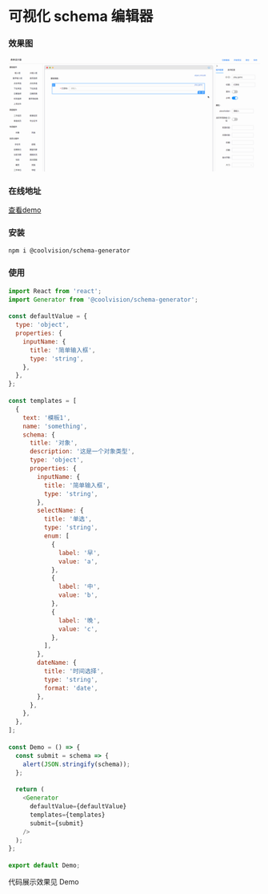 # 可视化 schema 编辑器

### 效果图
![效果图](https://raw.githubusercontent.com/wisestcoder/assert/master/schema.gif)

### 在线地址
[查看demo](https://wisestcoder.github.io/schema-generator/_demos/playground)

### 安装

```bash
npm i @coolvision/schema-generator
```

### 使用

```js
import React from 'react';
import Generator from '@coolvision/schema-generator';

const defaultValue = {
  type: 'object',
  properties: {
    inputName: {
      title: '简单输入框',
      type: 'string',
    },
  },
};

const templates = [
  {
    text: '模板1',
    name: 'something',
    schema: {
      title: '对象',
      description: '这是一个对象类型',
      type: 'object',
      properties: {
        inputName: {
          title: '简单输入框',
          type: 'string',
        },
        selectName: {
          title: '单选',
          type: 'string',
          enum: [
            {
              label: '早',
              value: 'a',
            },
            {
              label: '中',
              value: 'b',
            },
            {
              label: '晚',
              value: 'c',
            },
          ],
        },
        dateName: {
          title: '时间选择',
          type: 'string',
          format: 'date',
        },
      },
    },
  },
];

const Demo = () => {
  const submit = schema => {
    alert(JSON.stringify(schema));
  };

  return (
    <Generator
      defaultValue={defaultValue}
      templates={templates}
      submit={submit}
    />
  );
};

export default Demo;
```

代码展示效果见 Demo
